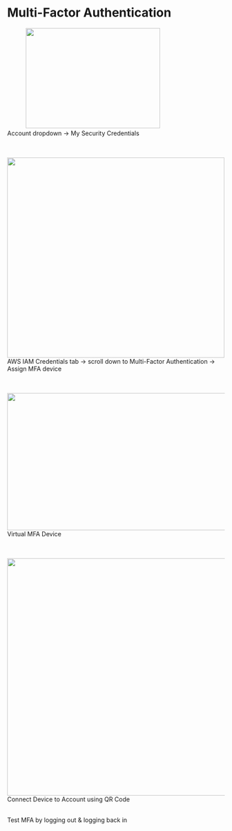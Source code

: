 # Multi-Factor Authentication

&nbsp;&nbsp;&nbsp;&nbsp;&nbsp;&nbsp;&nbsp;&nbsp;&nbsp;&nbsp;&nbsp;<img src="https://user-images.githubusercontent.com/80132085/112902887-ce06d780-90b4-11eb-8d48-1cadbfc3cf66.png" width="311" height="232.5"> \
Account dropdown → My Security Credentials 

\
&nbsp;&nbsp;&nbsp;&nbsp;&nbsp;&nbsp;&nbsp;&nbsp;<img src="https://user-images.githubusercontent.com/80132085/112923487-65cbec00-90dc-11eb-8b2a-3d042117b1c2.png" width="502.5" height="463.5"> \
AWS IAM Credentials tab → scroll down to Multi-Factor Authentication → Assign MFA device

\
&nbsp;&nbsp;&nbsp;&nbsp;&nbsp;&nbsp;&nbsp;&nbsp;<img src="https://user-images.githubusercontent.com/80132085/112923235-eb9b6780-90db-11eb-8875-3c1c0aa5fa1e.png" width="540" height="318"> \
Virtual MFA Device

\
&nbsp;&nbsp;&nbsp;&nbsp;&nbsp;&nbsp;&nbsp;&nbsp;<img src="https://user-images.githubusercontent.com/80132085/112923714-c4916580-90dc-11eb-92af-2ef80c2d1022.png" width="538.5" height="549.75"> \
Connect Device to Account using QR Code

\
Test MFA by logging out & logging back in
